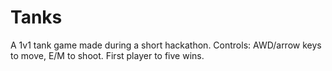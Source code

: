 # Tanks
A 1v1 tank game made during a short hackathon. Controls: AWD/arrow keys to move, E/M to shoot. First player to five wins.
